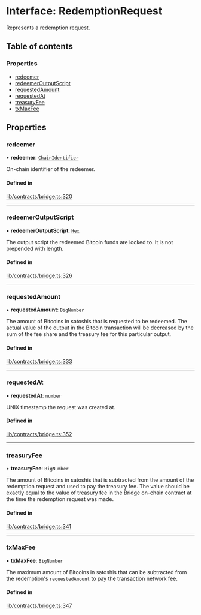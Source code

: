 # Interface: RedemptionRequest

Represents a redemption request.

## Table of contents

### Properties

- [redeemer](RedemptionRequest.md#redeemer)
- [redeemerOutputScript](RedemptionRequest.md#redeemeroutputscript)
- [requestedAmount](RedemptionRequest.md#requestedamount)
- [requestedAt](RedemptionRequest.md#requestedat)
- [treasuryFee](RedemptionRequest.md#treasuryfee)
- [txMaxFee](RedemptionRequest.md#txmaxfee)

## Properties

### redeemer

• **redeemer**: [`ChainIdentifier`](ChainIdentifier.md)

On-chain identifier of the redeemer.

#### Defined in

[lib/contracts/bridge.ts:320](https://github.com/jose-blockchain/tbtc-v2/blob/main/typescript/src/lib/contracts/bridge.ts#L320)

___

### redeemerOutputScript

• **redeemerOutputScript**: [`Hex`](../classes/Hex.md)

The output script the redeemed Bitcoin funds are locked to. It is not
prepended with length.

#### Defined in

[lib/contracts/bridge.ts:326](https://github.com/jose-blockchain/tbtc-v2/blob/main/typescript/src/lib/contracts/bridge.ts#L326)

___

### requestedAmount

• **requestedAmount**: `BigNumber`

The amount of Bitcoins in satoshis that is requested to be redeemed.
The actual value of the output in the Bitcoin transaction will be decreased
by the sum of the fee share and the treasury fee for this particular output.

#### Defined in

[lib/contracts/bridge.ts:333](https://github.com/jose-blockchain/tbtc-v2/blob/main/typescript/src/lib/contracts/bridge.ts#L333)

___

### requestedAt

• **requestedAt**: `number`

UNIX timestamp the request was created at.

#### Defined in

[lib/contracts/bridge.ts:352](https://github.com/jose-blockchain/tbtc-v2/blob/main/typescript/src/lib/contracts/bridge.ts#L352)

___

### treasuryFee

• **treasuryFee**: `BigNumber`

The amount of Bitcoins in satoshis that is subtracted from the amount of
the redemption request and used to pay the treasury fee.
The value should be exactly equal to the value of treasury fee in the Bridge
on-chain contract at the time the redemption request was made.

#### Defined in

[lib/contracts/bridge.ts:341](https://github.com/jose-blockchain/tbtc-v2/blob/main/typescript/src/lib/contracts/bridge.ts#L341)

___

### txMaxFee

• **txMaxFee**: `BigNumber`

The maximum amount of Bitcoins in satoshis that can be subtracted from the
redemption's `requestedAmount` to pay the transaction network fee.

#### Defined in

[lib/contracts/bridge.ts:347](https://github.com/jose-blockchain/tbtc-v2/blob/main/typescript/src/lib/contracts/bridge.ts#L347)
